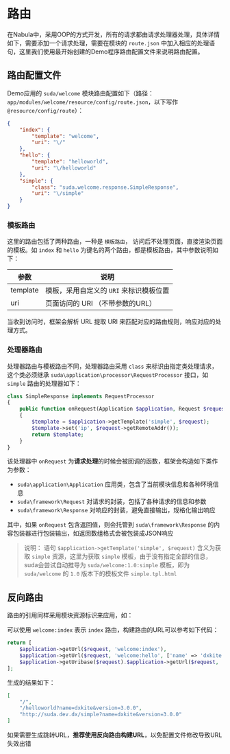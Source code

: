 # 路由 

在Nabula中，采用OOP的方式开发，所有的请求都由请求处理器处理，具体详情如下，需要添加一个请求处理，需要在模块的 `route.json` 中加入相应的处理语句，这里我们使用最开始创建的Demo程序路由配置文件来说明路由配置。

## 路由配置文件

Demo应用的 `suda/welcome` 模块路由配置如下（路径：`app/modules/welcome/resource/config/route.json`，以下写作 `@resource/config/route`）：

```json
{
    "index": {
        "template": "welcome",
        "uri": "\/"
    },
    "hello": {
        "template": "helloworld",
        "uri": "\/helloworld"
    },
    "simple": {
        "class": "suda.welcome.response.SimpleResponse",
        "uri": "\/simple"
    }
}
```

### 模板路由

这里的路由包括了两种路由，一种是 `模板路由`， 访问后不处理页面，直接渲染页面的模板。如 `index` 和 `hello` 为键名的两个路由，都是模板路由，其中参数说明如下：

| 参数 | 说明 |
|-----|------|
| template | 模板，采用自定义的 `URI` 来标识模板位置 |
| uri | 页面访问的 URI （不带参数的URL） |

当收到访问时，框架会解析 URL 提取 URI 来匹配对应的路由规则，响应对应的处理方式。

### 处理器路由

处理器路由与模板路由不同，处理器路由采用 `class` 来标识由指定类处理请求，这个类必须继承 `suda\application\processor\RequestProcessor` 接口，如 `simple` 路由的处理器如下：

```php
class SimpleResponse implements RequestProcessor
{
    public function onRequest(Application $application, Request $request, Response $response)
    {
        $template = $application->getTemplate('simple', $request);
        $template->set('ip', $request->getRemoteAddr());
        return $template;
    }
}
```

该处理器中 `onRequest` 为**请求处理**的时候会被回调的函数，框架会构造如下类作为参数：

- `suda\application\Application` 应用类，包含了当前模块信息和各种环境信息
- `suda\framework\Request` 对请求的封装，包括了各种请求的信息和参数
- `suda\framework\Response` 对响应的封装，避免直接输出，规格化输出响应

其中，如果 `onRequest` 包含返回值，则会托管到 `suda\framework\Response` 的内容包装器进行包装输出，如返回数组格式会被包装成JSON响应
> 说明： 语句 `$application->getTemplate('simple', $request)` 含义为获取 `simple` 资源，这里为获取 `simple` 模板，由于没有指定全部的信息，suda会尝试自动推导为 `suda/welcome:1.0:simple` 模板，即为 `suda/welcome` 的 `1.0` 版本下的模板文件 `simple.tpl.html`


## 反向路由

路由的引用同样采用模块资源标识来应用，如：

可以使用 `welcome:index` 表示  `index` 路由，构建路由的URL可以参考如下代码：

```php
return [
    $application->getUrl($request, 'welcome:index'),
    $application->getUrl($request, 'welcome:hello', ['name' => 'dxkite', 'version' => SUDA_VERSION]),
    $application->getUribase($request).$application->getUrl($request, 'welcome:simple', ['name' => 'dxkite', 'version' => SUDA_VERSION]),
];
```

生成的结果如下：

```json
[
    "/",
    "/helloworld?name=dxkite&version=3.0.0",
    "http://suda.dev.dx/simple?name=dxkite&version=3.0.0"
]
```

如果需要生成跳转URL，**推荐使用反向路由构建URL**，以免配置文件修改导致URL失效出错

